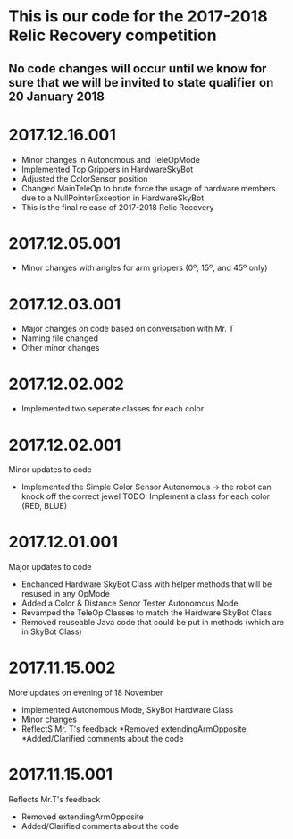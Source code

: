 # This is our code for the 2017-2018 Relic Recovery competition

## No code changes will occur until we know for sure that we will be invited to state qualifier on 20 January 2018

2017.12.16.001
==================
- Minor changes in Autonomous and TeleOpMode
- Implemented Top Grippers in HardwareSkyBot
- Adjusted the ColorSensor position
- Changed MainTeleOp to brute force the usage of hardware members due to a NullPointerException in HardwareSkyBot
- This is the final release of 2017-2018 Relic Recovery

2017.12.05.001
==================
- Minor changes with angles for arm grippers (0º, 15º, and 45º only)

2017.12.03.001
==================
- Major changes on code based on conversation with Mr. T
- Naming file changed
- Other minor changes

2017.12.02.002
==================
- Implemented two seperate classes for each color

2017.12.02.001
==================
Minor updates to code
- Implemented the Simple Color Sensor Autonomous -> the robot can knock off the correct jewel
TODO: Implement a class for each color (RED, BLUE)

2017.12.01.001
==================
Major updates to code
- Enchanced Hardware SkyBot Class with helper methods that will be resused in any OpMode
- Added a Color & Distance Senor Tester Autonomous Mode
- Revamped the TeleOp Classes to match the Hardware SkyBot Class
- Removed reuseable Java code that could be put in methods (which are in SkyBot Class)

2017.11.15.002
==================
More updates on evening of 18 November 
- Implemented Autonomous Mode, SkyBot Hardware Class
- Minor changes
- ReflectS Mr. T's feedback
*Removed extendingArmOpposite
*Added/Clarified comments about the code

2017.11.15.001
==================
Reflects Mr.T's feedback
- Removed extendingArmOpposite
- Added/Clarified comments about the code    
